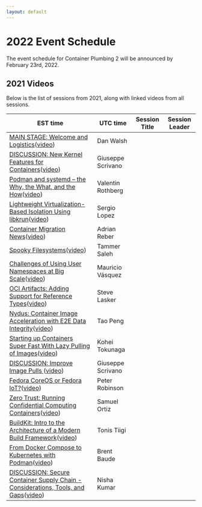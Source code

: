 ```yaml
---
layout: default
---
```



# 2022 Event Schedule

The event schedule for Container Plumbing 2 will be announced by February 23rd, 2022.

## 2021 Videos

Below is the list of sessions from 2021, along with linked videos from all sessions.

| EST time | UTC time | Session Title | Session Leader |
| -------- | ------ | ---------------------------------------- | ---------- |
| [MAIN STAGE: Welcome and Logistics](/sessions/welcomeand)([video]()) | Dan Walsh |
| [DISCUSSION: New Kernel Features for Containers](/sessions/newkernelf)([video](https://youtu.be/eyPkTye-D0U)) | Giuseppe Scrivano |
| [Podman and systemd – the Why, the What, and the How](/sessions/podmanands)([video](https://youtu.be/ab-exhFQYcQ)) | Valentin Rothberg |
| [Lightweight Virtualization-Based Isolation Using libkrun](/sessions/lightweigh)([video](https://youtu.be/4nmPC4bDJxY)) | Sergio Lopez |
| [Container Migration News](/sessions/containerm)([video](https://youtu.be/hQ475sOd0yw)) | Adrian Reber |
| [Spooky Filesystems](/sessions/spookyfile)([video](https://youtu.be/4SMNhlluOXk)) | Tammer Saleh |
| [Challenges of Using User Namespaces at Big Scale](/sessions/challenges)([video](https://youtu.be/D9rHAleTYnE)) | Mauricio Vásquez |
| [OCI Artifacts: Adding Support for Reference Types](/sessions/ociartifac)([video](https://www.youtube.com/watch?v=CxrTQnjlOsU)) | Steve Lasker |
| [Nydus: Container Image Acceleration with E2E Data Integrity](/sessions/nydusconta)([video](https://www.youtube.com/watch?v=Hmt4BiFgN4w)) | Tao Peng |
| [Starting up Containers Super Fast With Lazy Pulling of Images](/sessions/startingup)([video](https://youtu.be/r981cUwoD7o)) | Kohei Tokunaga |
| [DISCUSSION: Improve Image Pulls ](/sessions/improveima)([video](https://www.youtube.com/watch?v=Zz3ArFOL1Gk)) | Giuseppe Scrivano |
| [Fedora CoreOS or Fedora IoT?](/sessions/coreosiot)([video](https://youtu.be/yqbnUBI-Xhk)) | Peter Robinson |
| [Zero Trust: Running Confidential Computing Containers](/sessions/zerotrustr)([video](https://www.youtube.com/watch?v=o0ScKmPRAeQ)) | Samuel Ortiz |
| [BuildKit: Intro to the Architecture of a Modern Build Framework](/sessions/buildkitin)([video](https://youtu.be/sJpthXTHVVA)) | Tonis Tiigi |
| [From Docker Compose to Kubernetes with Podman](/sessions/fromdocker)([video](https://www.youtube.com/watch?v=CxrTQnjlOsU)) | Brent Baude |
| [DISCUSSION: Secure Container Supply Chain - Considerations, Tools, and Gaps](/sessions/securecont)([video](https://youtu.be/v7XzoMZaGbY)) | Nisha Kumar |

<!--
[Please join us](/register)!

## Attending

All of the presentations will be "sessions" in the HopIn conference application, except for the "Welcome", which will take place on the Main Stage. Sessions become visible in the HopIn site ten minutes before they start.  

All sessions will include Q&A, time permitting.  You may ask your question at any point in the Session Chat alongside the presentation.  The moderator will track these and repeat them to the speaker at the appropriate time.  If we run out of time during the session, the speaker might follow up with you in the Hallway Track.  Please adhere to the [code of conduct](/conduct).

A few sessions are discussion sessions, and attendees will be encouraged to ask questions and participate aloud and by chat.  If you want to say something aloud, use the HopIn interface to *Request To Share Audio and Video* and the moderator will enable your video and mic at the appropriate time (we are strictly limited on how many people can have live mics at once).  Please *disable* your mic and video once you are done speaking.

If you get "video streaming error", try using a different web browser.  Our apologies for failing to provide captions for most sessions; the techonology we tested for this didn't work out.

## Hallway Track

All day March 9th and 10th, we will have a parallel "session" called the "Hallway Track."  This is an open session where any attendee may share audio and video, for impromptu discussions or follow-ups on sessions, as well as just meeting people.  The Hallway Track will not be recorded.

## Video Recording

All sessions will be video recorded, and offered on the [Red Hat Community](https://www.youtube.com/c/RedHatCommunity) video channel after editing.  Sessions may also be available via the speakers' own video channels.  If you choose to ask a question out loud, you will be on the recording.

-->

